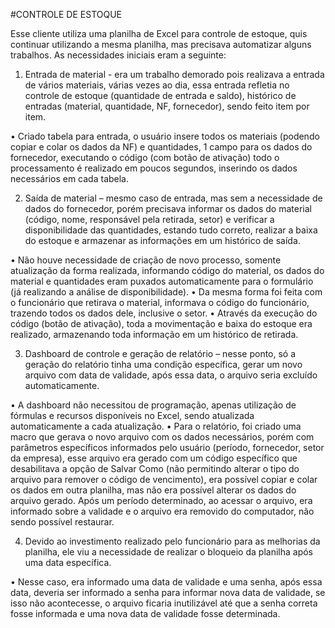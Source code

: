#CONTROLE DE ESTOQUE

Esse cliente utiliza uma planilha de Excel para controle de estoque, quis continuar utilizando a mesma planilha, mas precisava automatizar alguns trabalhos.
As necessidades iniciais eram a seguinte:
1.	Entrada de material - era um trabalho demorado pois realizava a entrada de vários materiais, várias vezes ao dia, essa entrada refletia no controle de estoque (quantidade de entrada e saldo), histórico de entradas (material, quantidade, NF, fornecedor), sendo feito item por item.

•	Criado tabela para entrada, o usuário insere todos os materiais (podendo copiar e colar os dados da NF) e quantidades, 1 campo para os dados do fornecedor, executando o código (com botão de ativação) todo o processamento é realizado em poucos segundos, inserindo os dados necessários em cada tabela.


2.	Saída de material – mesmo caso de entrada, mas sem a necessidade de dados do fornecedor, porém precisava informar os dados do material (código, nome, responsável pela retirada, setor) e verificar a disponibilidade das quantidades, estando tudo correto, realizar a baixa do estoque e armazenar as informações em um histórico de saída.

•	Não houve necessidade de criação de novo processo, somente atualização da forma realizada, informando código do material, os dados do material e quantidades eram puxados automaticamente para o formulário (já realizando a análise de disponibilidade).
•	Da mesma forma foi feita com o funcionário que retirava o material, informava o código do funcionário, trazendo todos os dados dele, inclusive o setor.
•	Através da execução do código (botão de ativação), toda a movimentação e baixa do estoque era realizado, armazenando toda informação em um histórico de retirada.


3.	Dashboard de controle e geração de relatório – nesse ponto, só a geração do relatório tinha uma condição específica, gerar um novo arquivo com data de validade, após essa data, o arquivo seria excluído automaticamente.

•	A dashboard não necessitou de programação, apenas utilização de fórmulas e recursos disponíveis no Excel, sendo atualizada automaticamente a cada atualização.
•	Para o relatório, foi criado uma macro que gerava o novo arquivo com os dados necessários, porém com parâmetros específicos informados pelo usuário (período, fornecedor, setor da empresa), esse arquivo era gerado com um código específico que desabilitava a opção de Salvar Como (não permitindo alterar o tipo do arquivo para remover o código de vencimento), era possível copiar e colar os dados em outra planilha, mas não era possível alterar os dados do arquivo gerado. Após um período determinado, ao acessar o arquivo, era informado sobre a validade e o arquivo era removido do computador, não sendo possível restaurar.


4.	Devido ao investimento realizado pelo funcionário para as melhorias da planilha, ele viu a necessidade de realizar o bloqueio da planilha após uma data específica.

•	Nesse caso, era informado uma data de validade e uma senha, após essa data, deveria ser informado a senha para informar nova data de validade, se isso não acontecesse, o arquivo ficaria inutilizável até que a senha correta fosse informada e uma nova data de validade fosse determinada.
